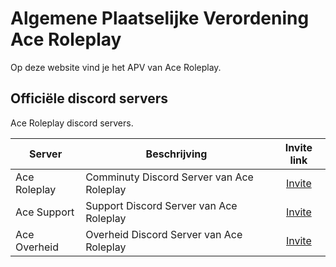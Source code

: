 # Algemene Plaatselijke Verordening Ace Roleplay

Op deze website vind je het APV van Ace Roleplay.

## Officiële discord servers

Ace Roleplay discord servers.

| Server | Beschrijving | Invite link |
|---|---|:---:|
|Ace Roleplay| Comminuty Discord Server van Ace Roleplay | [Invite](https://discord.gg/aceroleplay) |
|Ace Support| Support Discord Server van Ace Roleplay | [Invite](https://discord.gg/Nkvx8WGQsQ) |
|Ace Overheid| Overheid Discord Server van Ace Roleplay | [Invite](https://discord.gg/P4Fbm7vz9a) |

